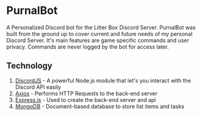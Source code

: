 # PurnalBot
A Personalized Discord bot for the Litter Box Discord Server.
PurnalBot was built from the ground up to cover current and future needs of my personal Discord Server. It's main features are game specific commands and user privacy. Commands are never logged by the bot for access later.

## Technology
1. [DiscordJS](https://discord.js.org/#/) - A powerful Node.js module that let's you interact with the Discord API easily
2. [Axios](https://github.com/axios/axios) - Performs HTTP Requests to the back-end server
3. [Express.js](https://expressjs.com/) - Used to create the back-end server and api
4. [MongoDB](https://www.mongodb.com/) - Document-based database to store list items and tasks
